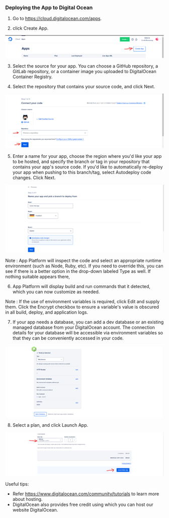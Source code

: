 ### Deploying the App to Digital Ocean

1. Go to https://cloud.digitalocean.com/apps. 

2. click Create App.

<p align="center">
    <img src="./CreateApp.png" alt="Logo">
  </a>
</p>

3. Select the source for your app. You can choose a GitHub repository, a GitLab repository, or a container image you uploaded to DigitalOcean Container Registry.

4. Select the repository that contains your source code, and click Next.

<p align="center">
    <img src="./AppSource.png" alt="Logo">
  </a>
</p>

5. Enter a name for your app, choose the region where you'd like your app to be hosted, and specify the branch or tag in your repository that contains your app's source code. If you'd like to automatically re-deploy your app when pushing to this branch/tag, select Autodeploy code changes. Click Next.

<p align="center">
    <img src="./AppName.png" alt="Logo">
  </a>
</p>

Note : App Platform will inspect the code and select an appropriate runtime environment (such as Node, Ruby, etc). If you need to override this, you can see if there is a better option in the drop-down labeled Type as well. If nothing suitable appears there, 

6. App Platform will display build and run commands that it detected, which you can now customize as needed.

Note : If the use of environment variables is required, click Edit and supply them. Click the Encrypt checkbox to ensure a variable's value is obscured in all build, deploy, and application logs.

7. If your app needs a database, you can add a dev database or an existing managed database from your DigitalOcean account. The connection details for your database will be accessible via environment variables so that they can be conveniently accessed in your code.

<p align="center">
    <img src="./BuildRun.png" alt="Logo">
  </a>
</p>

8. Select a plan, and click Launch App.

<p align="center">
    <img src="./LaunchApp.png" alt="Logo">
  </a>
</p>


Useful tips:
- Refer https://www.digitalocean.com/community/tutorials to learn more about hosting.
- DigitalOcean also provides free credit using which you can host our website DigitalOcean.


